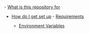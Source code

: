 <fold text='unordered list'>- [What is this repository for](#what-is-this-repository-for)
- [How do I get set up](#how-do-i-get-set-up)
  <fold text='unordered list'>  - [Requirements](#requirements)
    - [Environment Variables](#environment-variables)</fold></fold>